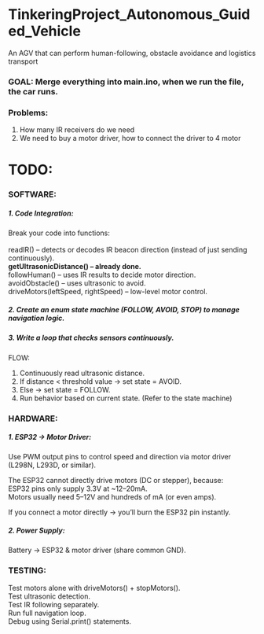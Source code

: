 # TinkeringProject_Autonomous_Guided_Vehicle
An AGV that can perform human-following, obstacle avoidance and logistics transport

### GOAL: Merge everything into main.ino, when we run the file, the car runs.

### Problems: <br>
1. How many IR receivers do we need
2. We need to buy a motor driver, how to connect the driver to 4 motor

# TODO:
### SOFTWARE:
##### 1. Code Integration:
Break your code into functions: <br> 
<br>
readIR() – detects or decodes IR beacon direction (instead of just sending continuously). <br>
**getUltrasonicDistance() – already done.** <br>
followHuman() – uses IR results to decide motor direction. <br>
avoidObstacle() – uses ultrasonic to avoid. <br>
driveMotors(leftSpeed, rightSpeed) – low-level motor control. <br>

##### 2. Create an enum state machine (FOLLOW, AVOID, STOP) to manage navigation logic.

##### 3. Write a loop that checks sensors continuously.
FLOW: <br>
1. Continuously read ultrasonic distance. <br>
2. If distance < threshold value → set state = AVOID. <br>
3. Else → set state = FOLLOW. <br>
4. Run behavior based on current state. (Refer to the state machine)  <br>
        
### HARDWARE:
##### 1. ESP32 → Motor Driver:
Use PWM output pins to control speed and direction via motor driver (L298N, L293D, or similar). <br>
       
The ESP32 cannot directly drive motors (DC or stepper), because: <br>
ESP32 pins only supply 3.3V at ~12–20mA. <br>
Motors usually need 5–12V and hundreds of mA (or even amps). <br>

If you connect a motor directly → you’ll burn the ESP32 pin instantly.

##### 2. Power Supply:
Battery → ESP32 & motor driver (share common GND).


### TESTING:
Test motors alone with driveMotors() + stopMotors(). <br>
Test ultrasonic detection. <br>
Test IR following separately. <br>
Run full navigation loop. <br>
Debug using Serial.print() statements. <br>






        
